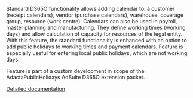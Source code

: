 Standard D365O functionality allows adding calendar to: a customer (receipt calendars), vendor (purchase calendars), warehouse, coverage group, resource (work centre). Calendars can also be used in payroll, master planning and manufacturing. They define working times (working days) and allow calculation of capacity for resources of the legal entity. With this feature, the standard functionality is enhanced with an option to add public holidays to working times and payment calendars. Feature is especially useful for entering local public holidays, which are not working days.

Feature is part of a custom development in scope of the AdactaPublicHolidays AdSuite D365O extension packet.

[Detailed documentation](https://adacta.sharepoint.com/:w:/r/sites/ERP-Product-Development/Shared%20Documents/D365FO%20Suite%20documentation/D365_Public%20holidays.docx?d=w918fa1ed8cf0449d9b9d2ec862d863fd&csf=1&e=Ove3zu)